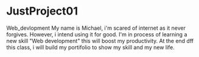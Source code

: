 # JustProject01
Web_devlopment
My name is Michael, i'm scared of internet as it never forgives. However, i intend using it for good.
I'm in process of learning a new skill "Web development" this will boost my productivity.
At the end dff this class, i will build my portifolio to show my skill and my new life.
